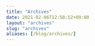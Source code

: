 ```yaml
---
title: "Archives"
date: 2021-02-06T12:58:52+09:00
layout: "archives"
slug: "archives"
aliases: [/blog/archives/]
---
```


